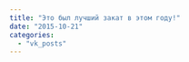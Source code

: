 ```yaml
---
title: "Это был лучший закат в этом году!"
date: "2015-10-21"
categories: 
  - "vk_posts"
---
```




